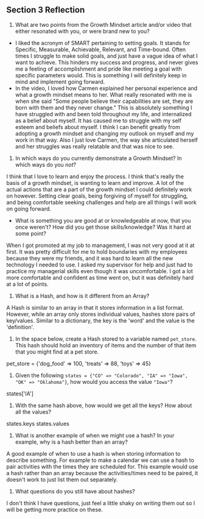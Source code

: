 ## Section 3 Reflection

1. What are two points from the Growth Mindset article and/or video that either resonated with you, or were brand new to you?

  * I liked the acronym of SMART pertaining to setting goals. It stands for Specific, Measurable, Achievable, Relevant, and Time-bound. Often times I struggle to make solid goals, and just have a vague idea of what I want to achieve. This hinders my success and progress, and never gives me a feeling of accomplishment and pride like meeting a goal with specific parameters would. This is something I will definitely keep in mind and implement going forward.
  * In the video, I loved how Carmen explained her personal experience and what a growth mindset means to her. What really resonated with me is when she said "Some people believe their capabilities are set, they are born with them and they never change." This is absolutely something I have struggled with and been told throughout my life, and internalized as a belief about myself. It has caused me to struggle with my self esteem and beliefs about myself. I think I can benefit greatly from adopting a growth mindset and changing my outlook on myself and my work in that way. Also I just love Carmen, the way she articulated herself and her struggles was really relatable and that was nice to see.

1. In which ways do you currently demonstrate a Growth Mindset? In which ways do you _not_?

I think that I love to learn and enjoy the process. I think that's really the basis of a growth mindset, is wanting to learn and improve. A lot of the actual actions that are a part of the growth mindset I could definitely work on however. Setting clear goals, being forgiving of myself for struggling, and being comfortable seeking challenges and help are all things I will work on going forward.

* What is something you are good at or knowledgeable at now, that you once weren't? How did you get those skills/knowledge? Was it hard at some point?

When I got promoted at my job to management, I was not very good at it at first. It was pretty difficult for me to hold boundaries with my employees because they were my friends, and it was hard to learn all the new technology I needed to use. I asked my supervisor for help and just had to practice my managerial skills even though it was uncomfortable. I got a lot more comfortable and confident as time went on, but it was definitely hard at a lot of points.

1. What is a Hash, and how is it different from an Array?

A Hash is similar to an array in that it stores information in a list format. However, while an array only stores individual values, hashes store pairs of key/values. Similar to a dictionary, the key is the 'word' and the value is the 'definition'.


1. In the space below, create a Hash stored to a variable named `pet_store`.  This hash should hold an inventory of items and the number of that item that you might find at a pet store.

pet_store = {'dog_food' => 100, 'treats' => 88, 'toys' => 45}

1. Given the following `states = {"CO" => "Colorado", "IA" => "Iowa", "OK" => "Oklahoma"}`, how would you access the value `"Iowa"`?

states['IA']

1. With the same hash above, how would we get all the keys?  How about all the values?

states.keys
states.values

1. What is another example of when we might use a hash?  In your example, why is a hash better than an array?

A good example of when to use a hash is when storing information to describe something. For example to make a calendar we can use a hash to pair activities with the times they are scheduled for. This example would use a hash rather than an array because the activities/times need to be paired, it doesn't work to just list them out separately.

1. What questions do you still have about hashes?

I don't think I have questions, just feel a little shaky on writing them out so I will be getting more practice on these. 
